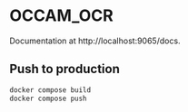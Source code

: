 # OCCAM_OCR

Documentation at http://localhost:9065/docs.

## Push to production

```bash
docker compose build
docker compose push
```

